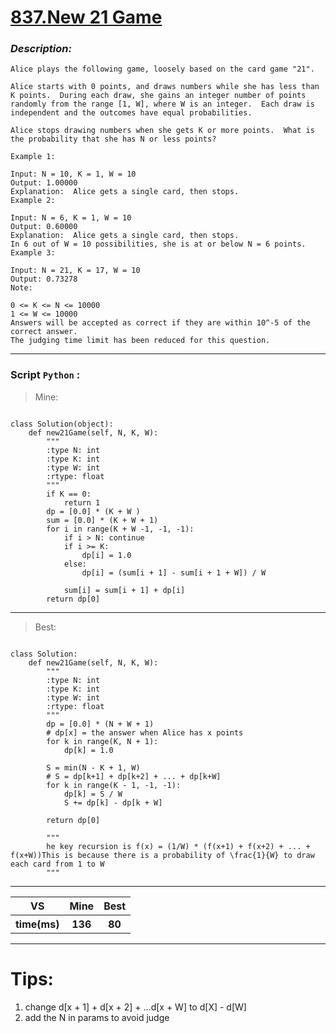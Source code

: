 
#  **[ 837.New 21 Game](https://leetcode.com/problems/new-21-game/description/)**

### *Description:*
    Alice plays the following game, loosely based on the card game "21".

    Alice starts with 0 points, and draws numbers while she has less than K points.  During each draw, she gains an integer number of points randomly from the range [1, W], where W is an integer.  Each draw is independent and the outcomes have equal probabilities.

    Alice stops drawing numbers when she gets K or more points.  What is the probability that she has N or less points?

    Example 1:

    Input: N = 10, K = 1, W = 10
    Output: 1.00000
    Explanation:  Alice gets a single card, then stops.
    Example 2:

    Input: N = 6, K = 1, W = 10
    Output: 0.60000
    Explanation:  Alice gets a single card, then stops.
    In 6 out of W = 10 possibilities, she is at or below N = 6 points.
    Example 3:

    Input: N = 21, K = 17, W = 10
    Output: 0.73278
    Note:

    0 <= K <= N <= 10000
    1 <= W <= 10000
    Answers will be accepted as correct if they are within 10^-5 of the correct answer.
    The judging time limit has been reduced for this question.
---


### Script `Python` :

> Mine:
```

class Solution(object):
    def new21Game(self, N, K, W):
        """
        :type N: int
        :type K: int
        :type W: int
        :rtype: float
        """
        if K == 0:
            return 1
        dp = [0.0] * (K + W )
        sum = [0.0] * (K + W + 1)
        for i in range(K + W -1, -1, -1):
            if i > N: continue
            if i >= K:
                dp[i] = 1.0
            else:
                dp[i] = (sum[i + 1] - sum[i + 1 + W]) / W

            sum[i] = sum[i + 1] + dp[i]
        return dp[0]

```
___

                        
> Best:
```
   
class Solution:
    def new21Game(self, N, K, W):
        """
        :type N: int
        :type K: int
        :type W: int
        :rtype: float
        """
        dp = [0.0] * (N + W + 1)
        # dp[x] = the answer when Alice has x points
        for k in range(K, N + 1):
            dp[k] = 1.0

        S = min(N - K + 1, W)
        # S = dp[k+1] + dp[k+2] + ... + dp[k+W]
        for k in range(K - 1, -1, -1):
            dp[k] = S / W
            S += dp[k] - dp[k + W]

        return dp[0]
    
        """
        he key recursion is f(x) = (1/W) * (f(x+1) + f(x+2) + ... + f(x+W))This is because there is a probability of \frac{1}{W} to draw each card from 1 to W
        """

```
___
 
<table>
  <tr>
    <th>VS</th>
    <th>Mine</th>
    <th>Best</th>
  </tr>
    <tr>
    <th>time(ms)</th>
    <th>136</th>
    <th>80</th>
<table>

___

# Tips:
1. change d[x + 1] + d[x + 2] + ...d[x + W] to d[X] - d[W]
2. add the N in params to avoid judge  




